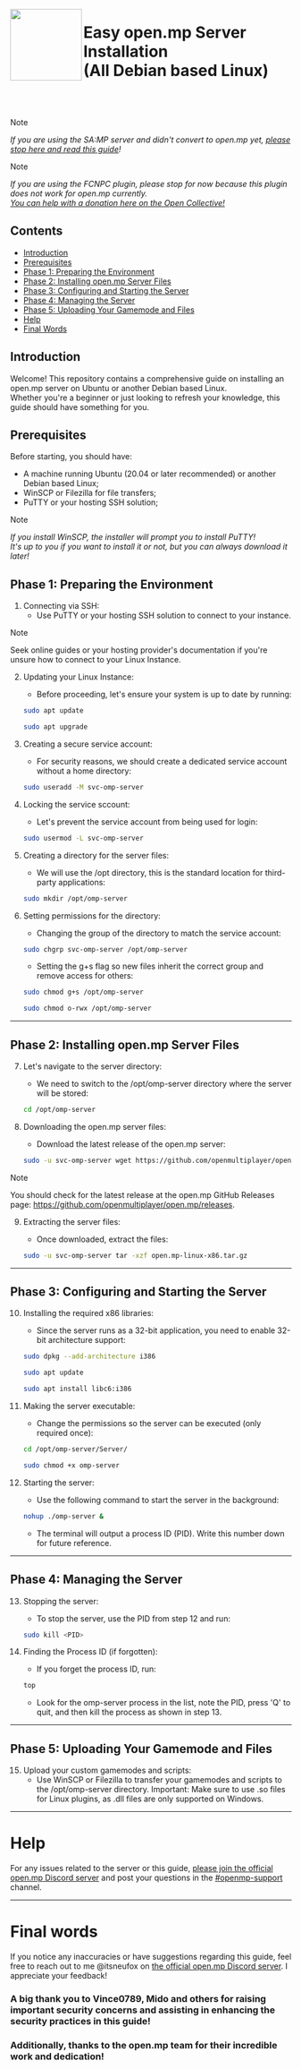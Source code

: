 <a href="https://www.open.mp"><img src="https://raw.githubusercontent.com/adib-yg/openmp-server-installation/main/screenshots/open-mp-logo.png" width="128" height="128" align="left"></a>
<h1>Easy open.mp Server Installation<br>(All Debian based Linux)</h1>
<br><br>

> [!NOTE] 
> *If you are using the SA:MP server and didn't convert to open.mp yet, [please stop here and read this guide](https://github.com/adib-yg/openmp-server-installation)!*

> [!NOTE] 
> *If you are using the FCNPC plugin, please stop for now because this plugin does not work for open.mp currently.<br>
> [You can help with a donation here on the Open Collective!](https://opencollective.com/openmultiplayer)*

## Contents

- [Introduction](#introduction)
- [Prerequisites](#prerequisites)
- [Phase 1: Preparing the Environment](#phase-1-preparing-the-environment)
- [Phase 2: Installing open.mp Server Files](#phase-2-installing-openmp-server-files)
- [Phase 3: Configuring and Starting the Server](#phase-3-configuring-and-starting-the-server)
- [Phase 4: Managing the Server](#phase-4-managing-the-server)
- [Phase 5: Uploading Your Gamemode and Files](#phase-5-uploading-your-gamemode-and-files)
- [Help](#help)
- [Final Words](#final-words)

## Introduction

Welcome! This repository contains a comprehensive guide on installing an open.mp server on Ubuntu or another Debian based Linux.<br>
Whether you're a beginner or just looking to refresh your knowledge, this guide should have something for you.

## Prerequisites
Before starting, you should have:
- A machine running Ubuntu (20.04 or later recommended) or another Debian based Linux;
- WinSCP or Filezilla for file transfers;
- PuTTY or your hosting SSH solution;<br>
> [!NOTE] 
> *If you install WinSCP, the installer will prompt you to install PuTTY!<br>
> It's up to you if you want to install it or not, but you can always download it later!*

## Phase 1: Preparing the Environment

1. Connecting via SSH:
   - Use PuTTY or your hosting SSH solution to connect to your instance.

> [!NOTE] 
> Seek online guides or your hosting provider's documentation if you're unsure how to connect to your Linux Instance.

2. Updating your Linux Instance:
   - Before proceeding, let's ensure your system is up to date by running:

   ```sh
   sudo apt update
   ```
   ```sh
   sudo apt upgrade
   ```

3. Creating a secure service account:
   - For security reasons, we should create a dedicated service account without a home directory:

   ```sh
   sudo useradd -M svc-omp-server
    ```

4. Locking the service sccount:
   - Let's prevent the service account from being used for login:

   ```sh
   sudo usermod -L svc-omp-server
   ```

5. Creating a directory for the server files:
   - We will use the /opt directory, this is the standard location for third-party applications:

   ```sh
   sudo mkdir /opt/omp-server
   ```

6. Setting permissions for the directory:
   - Changing the group of the directory to match the service account:

   ```sh
   sudo chgrp svc-omp-server /opt/omp-server
   ```

   - Setting the g+s flag so new files inherit the correct group and remove access for others:

   ```sh
   sudo chmod g+s /opt/omp-server
   ```
   ```sh
   sudo chmod o-rwx /opt/omp-server
   ```

---

## Phase 2: Installing open.mp Server Files

7. Let's navigate to the server directory:
   - We need to switch to the /opt/omp-server directory where the server will be stored:

   ```sh
   cd /opt/omp-server
   ```

8. Downloading the open.mp server files:
   - Download the latest release of the open.mp server:

   ```sh
   sudo -u svc-omp-server wget https://github.com/openmultiplayer/open.mp/releases/download/v1.2.0.2670/open.mp-linux-x86.tar.gz
   ```

> [!NOTE] 
> You should check for the latest release at the open.mp GitHub Releases page: https://github.com/openmultiplayer/open.mp/releases.

9. Extracting the server files:
   - Once downloaded, extract the files:

   ```sh
   sudo -u svc-omp-server tar -xzf open.mp-linux-x86.tar.gz
   ```

---

## Phase 3: Configuring and Starting the Server

10. Installing the required x86 libraries:
    - Since the server runs as a 32-bit application, you need to enable 32-bit architecture support:

    ```sh
    sudo dpkg --add-architecture i386
    ```
    ```sh
    sudo apt update
    ```
    ```sh
    sudo apt install libc6:i386
    ```

11. Making the server executable:
    - Change the permissions so the server can be executed (only required once):

    ```sh
    cd /opt/omp-server/Server/
    ```

    ```sh
    sudo chmod +x omp-server
    ```

12. Starting the server:
    - Use the following command to start the server in the background:

    ```sh
    nohup ./omp-server &
    ```

    - The terminal will output a process ID (PID). Write this number down for future reference.

---

## Phase 4: Managing the Server

13. Stopping the server:
    - To stop the server, use the PID from step 12 and run:

    ```sh
    sudo kill <PID>
    ```

14. Finding the Process ID (if forgotten):

    - If you forget the process ID, run:

    ```sh
    top
    ```

    - Look for the omp-server process in the list, note the PID, press 'Q' to quit, and then kill the process as shown in step 13.

---

## Phase 5: Uploading Your Gamemode and Files

15. Upload your custom gamemodes and scripts:
    - Use WinSCP or Filezilla to transfer your gamemodes and scripts to the /opt/omp-server directory.
    Important: Make sure to use .so files for Linux plugins, as .dll files are only supported on Windows.

---

# Help
For any issues related to the server or this guide, [please join the official open.mp Discord server](https://discord.gg/samp) and post your questions in the [#openmp-support](https://discord.com/channels/231799104731217931/966398440051445790) channel.

---

# Final words
If you notice any inaccuracies or have suggestions regarding this guide, feel free to reach out to me @itsneufox on [the official open.mp Discord server](https://discord.gg/samp). I appreciate your feedback!


### A big thank you to Vince0789, Mido and others for raising important security concerns and assisting in enhancing the security practices in this guide!
### Additionally, thanks to the open.mp team for their incredible work and dedication!
